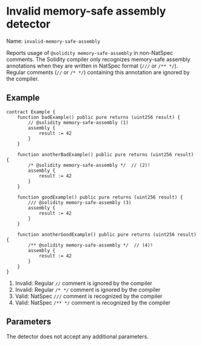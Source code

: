 # Invalid memory-safe assembly detector

Name: `invalid-memory-safe-assembly`

Reports usage of `@solidity memory-safe-assembly` in non-NatSpec comments. The Solidity compiler only recognizes memory-safe assembly annotations when they are written in NatSpec format (`///` or `/** */`). Regular comments (`//` or `/* */`) containing this annotation are ignored by the compiler.

## Example

```solidity hl_lines="3 10" linenums="1"
contract Example {
    function badExample() public pure returns (uint256 result) {
        // @solidity memory-safe-assembly (1)
        assembly {
            result := 42
        }
    }

    function anotherBadExample() public pure returns (uint256 result) {
        /* @solidity memory-safe-assembly */  // (2)!
        assembly {
            result := 42
        }
    }

    function goodExample() public pure returns (uint256 result) {
        /// @solidity memory-safe-assembly (3)
        assembly {
            result := 42
        }
    }

    function anotherGoodExample() public pure returns (uint256 result) {
        /** @solidity memory-safe-assembly */  // (4)!
        assembly {
            result := 42
        }
    }
}
```

1. Invalid: Regular `//` comment is ignored by the compiler
2. Invalid: Regular `/* */` comment is ignored by the compiler
3. Valid: NatSpec `///` comment is recognized by the compiler
4. Valid: NatSpec `/** */` comment is recognized by the compiler

## Parameters

The detector does not accept any additional parameters.